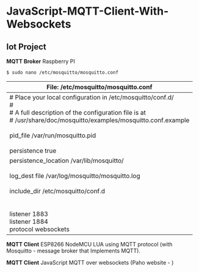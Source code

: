 # JavaScript-MQTT-Client-With-Websockets

## Iot Project

**MQTT Broker**
Raspberry PI 
```
$ sudo nano /etc/mosquitto/mosquitto.conf   
```
| **File: /etc/mosquitto/mosquitto.conf** |
| --- |
| # Place your local configuration in /etc/mosquitto/conf.d/ <br># <br># A full description of the configuration file is at <br># /usr/share/doc/mosquitto/examples/mosquitto.conf.example<br><br>pid_file /var/run/mosquitto.pid<br><br>persistence true
persistence_location /var/lib/mosquitto/<br><br>log_dest file /var/log/mosquitto/mosquitto.log<br><br>include_dir /etc/mosquitto/conf.d<br><br><br>listener 1883<br>listener 1884<br>protocol websockets |


**MQTT Client**
ESP8266 NodeMCU LUA using MQTT protocol (with Mosquitto - message broker that Implements MQTT). 

**MQTT Client**
JavaScript MQTT over websockets (Paho website - <script src="https://cdnjs.cloudflare.com/ajax/libs/paho-mqtt/1.0.1/mqttws31.min.js" type="text/javascript"></script>
)





